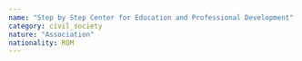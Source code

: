 ```yaml
---
name: "Step by Step Center for Education and Professional Development"
category: civil_society
nature: "Association"
nationality: ROM
---
```

    